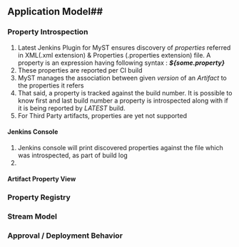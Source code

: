 ## Application Model##

### Property Introspection ###

1. Latest Jenkins Plugin for MyST ensures discovery of *properties* referred in XML(.xml extension) & Properties (.properties extension) file. A property is an expression having following syntax : ***${some.property}***
2. These properties are reported per CI build
3. MyST manages the association between given *version* of an *Artifact* to the properties it refers
4. That said, a property is tracked against the build number. It is possible to know first and last build number a property is introspected along with if it is being reported by *LATEST* build. 
5. For Third Party artifacts, properties are yet not supported

#### Jenkins Console ####

1. Jenkins console will print discovered properties against the file which was introspected, as part of build log
2. 

#### Artifact Property View ####

### Property Registry ###

### Stream Model ###

### Approval / Deployment Behavior ###
